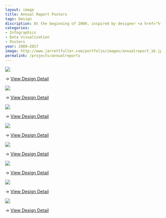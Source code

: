 ```yaml
---
layout: image
title: Annual Report Posters
tags: Design
discription: At the beginning of 2009, inspired by designer <a href="http://www.feltron.com">Nicholas Felton's Annual Reports</A>, I started recording various details in an attempt to create my own infographic poster documenting the various minutia of the year. In the following years, it was become a yearly tradition and way for me to look back over the past year. Each year takes the format of an 11x17 two-color poster set in two typefaces. The 2009 poster was featured in a lecture Mr. Felton gave at the <a href="http://vimeo.com/11132827">2010 see Conference</A>.
categories:
- Infographics
- Data Visualization
- Posters
year: 2009–2017
image: http://www.jarrettfuller.com/portfolio/images/annualreport_16.jpg
permalink: /projects/annualreports
---
```


<div class="images-left">
             <img src="http://www.jarrettfuller.com/portfolio/images/annualreport_16.jpg">
<P>&rarr;  <a href="http://www.jarrettfuller.com/extras/annualreport16.htm">View Design Detail</A></P>
            </div>

<div class="images-right">
             <img src="http://www.jarrettfuller.com/extras/15annualreport.jpg">
<P>&rarr;  <a href="http://www.jarrettfuller.com/extras/annualreport15.htm">View Design Detail</A></P>
            </div>
<section class="clear"></section>

<div class="images-left">
             <img src="http://www.jarrettfuller.com/extras/14annualreport_web.jpg">
<P>&rarr;  <a href="http://www.jarrettfuller.com/extras/annualreport14.htm">View Design Detail</A></P>
            </div>

<div class="images-right"><img src="http://www.jarrettfuller.com/extras/13annualreport_web.jpg">
<P> &rarr; <a href="http://www.jarrettfuller.com/extras/annualreport13.htm">View Design Detail</A></P></div>
<section class="clear"></section>

<div class="images-left">
<img src="http://www.jarrettfuller.com/extras/12annualreport.jpg">
<P>&rarr; <a href="http://www.jarrettfuller.com/extras/annualreport12.htm" class="visit">View Design Detail</A></P>
            </div>

<div class="images-right"><img src="http://www.jarrettfuller.com/extras/11annualreport.jpg">
<P>&rarr; <a href="http://www.jarrettfuller.com/extras/annualreport11.htm" class="visit">View Design Detail</A></P></div>
<section class="clear"></section>

<div class="images-left">
<img src="http://www.jarrettfuller.com/extras/annualreport2010.jpg">
<P>&rarr; <a href="http://www.jarrettfuller.com/extras/annualreport10.htm" class="visit">View Design Detail</A></P>
            </div>

<div class="images-right"><img src="http://www.jarrettfuller.com/extras/annualreport.jpg">
<P>&rarr; <a href="http://www.jarrettfuller.com/extras/annualreport.htm" class="visit">View Design Detail</A></P></div>
